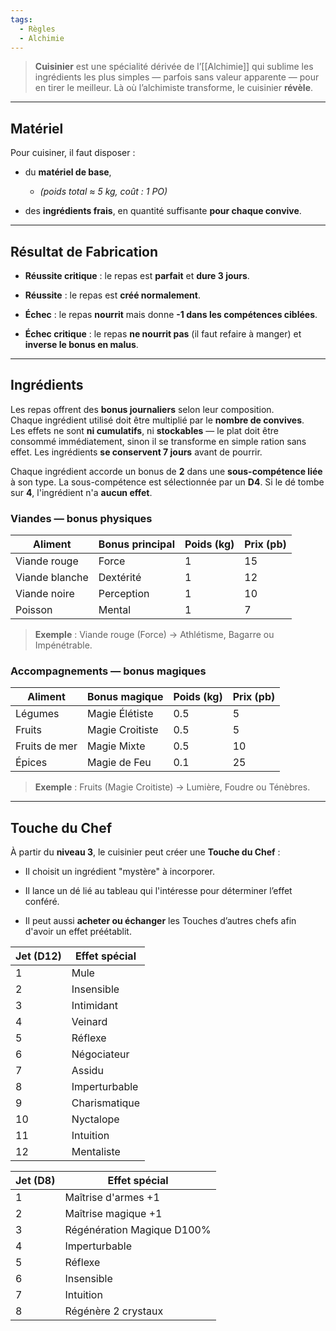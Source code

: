 ```yaml
---
tags:
  - Règles
  - Alchimie
---
```

> **Cuisinier** est une spécialité dérivée de l’[[Alchimie]] qui sublime les ingrédients les plus simples — parfois sans valeur apparente — pour en tirer le meilleur. Là où l’alchimiste transforme, le cuisinier **révèle**.

---

## Matériel

Pour cuisiner, il faut disposer :

- du **matériel de base**,
	- _(poids total ≈ 5 kg, coût : 1 PO)_
    
- des **ingrédients frais**, en quantité suffisante **pour chaque convive**.

---

## Résultat de Fabrication

- **Réussite critique** : le repas est **parfait** et **dure 3 jours**.
    
- **Réussite** : le repas est **créé normalement**.
    
- **Échec** : le repas **nourrit** mais donne **-1 dans les compétences ciblées**.
    
- **Échec critique** : le repas **ne nourrit pas** (il faut refaire à manger) et **inverse le bonus en malus**.

---

## Ingrédients

Les repas offrent des **bonus journaliers** selon leur composition.  
Chaque ingrédient utilisé doit être multiplié par le **nombre de convives**.  
Les effets ne sont **ni cumulatifs**, ni **stockables** — le plat doit être consommé immédiatement, sinon il se transforme en simple ration sans effet.
Les ingrédients **se conservent 7 jours** avant de pourrir.

Chaque ingrédient accorde un bonus de **2** dans une **sous-compétence liée** à son type. 
La sous-compétence est sélectionnée par un **D4**.
Si le dé tombe sur **4**, l'ingrédient n'a **aucun effet**.

### **Viandes** — bonus physiques

| Aliment        | Bonus principal | Poids (kg) | Prix (pb) |
| -------------- | --------------- | ---------- | --------- |
| Viande rouge   | Force           | 1          | 15        |
| Viande blanche | Dextérité       | 1          | 12        |
| Viande noire   | Perception      | 1          | 10        |
| Poisson        | Mental          | 1          | 7         |
> **Exemple** : Viande rouge (Force) → Athlétisme, Bagarre ou Impénétrable.

### **Accompagnements** — bonus magiques

| Aliment       | Bonus magique   | Poids (kg) | Prix (pb) |
| ------------- | --------------- | ---------- | --------- |
| Légumes       | Magie Élétiste  | 0.5        | 5         |
| Fruits        | Magie Croitiste | 0.5        | 5         |
| Fruits de mer | Magie Mixte     | 0.5        | 10        |
| Épices        | Magie de Feu    | 0.1        | 25        |
> **Exemple** : Fruits (Magie Croitiste) → Lumière, Foudre ou Ténèbres.

---

## Touche du Chef

À partir du **niveau 3**, le cuisinier peut créer une **Touche du Chef** :

- Il choisit un ingrédient "mystère" à incorporer.
    
- Il lance un dé lié au tableau qui l'intéresse pour déterminer l’effet conféré.
    
- Il peut aussi **acheter ou échanger** les Touches d’autres chefs afin d'avoir un effet préétablit.

| Jet (D12) | Effet spécial |
| --------- | ------------- |
| 1         | Mule          |
| 2         | Insensible    |
| 3         | Intimidant    |
| 4         | Veinard       |
| 5         | Réflexe       |
| 6         | Négociateur   |
| 7         | Assidu        |
| 8         | Imperturbable |
| 9         | Charismatique |
| 10        | Nyctalope     |
| 11        | Intuition     |
| 12        | Mentaliste    |

| Jet (D8) | Effet spécial              |
| -------- | -------------------------- |
| 1        | Maîtrise d'armes +1        |
| 2        | Maîtrise magique +1        |
| 3        | Régénération Magique D100% |
| 4        | Imperturbable              |
| 5        | Réflexe                    |
| 6        | Insensible                 |
| 7        | Intuition                  |
| 8        | Régénère 2 crystaux        |
